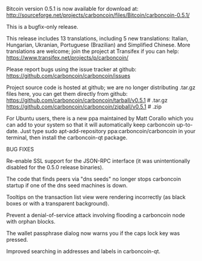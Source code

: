 Bitcoin version 0.5.1 is now available for download at:
http://sourceforge.net/projects/carboncoin/files/Bitcoin/carboncoin-0.5.1/

This is a bugfix-only release.

This release includes 13 translations, including 5 new translations:
Italian, Hungarian, Ukranian, Portuguese (Brazilian) and Simplified Chinese.
More translations are welcome; join the project at Transifex if you can help:
https://www.transifex.net/projects/p/carboncoin/

Please report bugs using the issue tracker at github:
https://github.com/carboncoin/carboncoin/issues

Project source code is hosted at github; we are no longer
distributing .tar.gz files here, you can get them
directly from github:
https://github.com/carboncoin/carboncoin/tarball/v0.5.1  # .tar.gz
https://github.com/carboncoin/carboncoin/zipball/v0.5.1  # .zip

For Ubuntu users, there is a new ppa maintained by Matt Corallo which
you can add to your system so that it will automatically keep
carboncoin up-to-date.  Just type
sudo apt-add-repository ppa:carboncoin/carboncoin
in your terminal, then install the carboncoin-qt package.


BUG FIXES

Re-enable SSL support for the JSON-RPC interface (it was unintentionally
disabled for the 0.5.0 release binaries).

The code that finds peers via "dns seeds" no longer stops carboncoin startup
if one of the dns seed machines is down.

Tooltips on the transaction list view were rendering incorrectly (as black boxes
or with a transparent background).

Prevent a denial-of-service attack involving flooding a carboncoin node with
orphan blocks.

The wallet passphrase dialog now warns you if the caps lock key was pressed.

Improved searching in addresses and labels in carboncoin-qt.
